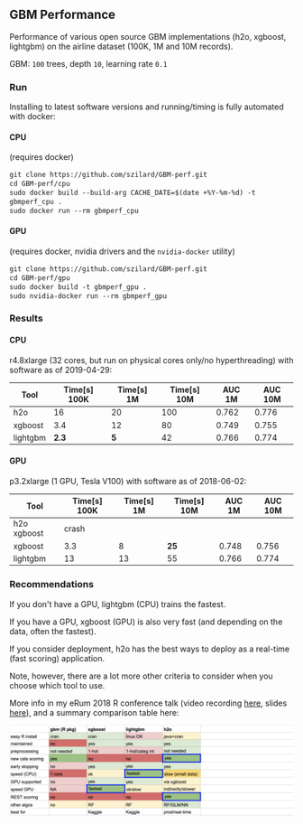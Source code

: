 
## GBM Performance

Performance of various open source GBM implementations (h2o, xgboost, lightgbm) on the airline dataset (100K, 1M and 10M records).

GBM: `100` trees, depth `10`, learning rate `0.1`



### Run

Installing to latest software versions and running/timing is fully automated with docker: 

#### CPU

(requires docker)

```
git clone https://github.com/szilard/GBM-perf.git
cd GBM-perf/cpu
sudo docker build --build-arg CACHE_DATE=$(date +%Y-%m-%d) -t gbmperf_cpu .
sudo docker run --rm gbmperf_cpu
```

#### GPU

(requires docker, nvidia drivers and the `nvidia-docker` utility)

```
git clone https://github.com/szilard/GBM-perf.git
cd GBM-perf/gpu
sudo docker build -t gbmperf_gpu .
sudo nvidia-docker run --rm gbmperf_gpu
```



### Results


#### CPU 

r4.8xlarge (32 cores, but run on physical cores only/no hyperthreading) with software as of 2019-04-29:

Tool         | Time[s] 100K | Time[s] 1M  |  Time[s] 10M  |   AUC 1M  |   AUC 10M
-------------|--------------|-------------|---------------|-----------|------------
h2o          |   16         |   20        |    100        |   0.762   |   0.776
xgboost      |   3.4        |   12        |     80        |   0.749   |   0.755
lightgbm     |   **2.3**    |    **5**    |     42        |   0.766   |   0.774


#### GPU

p3.2xlarge (1 GPU, Tesla V100) with software as of 2018-06-02:

Tool            | Time[s] 100K | Time[s] 1M  |  Time[s] 10M  |   AUC 1M  |   AUC 10M
----------------|--------------|-------------|---------------|-----------|------------
h2o xgboost     |  crash       |             |               |           |  
xgboost         |   3.3        |   8         |   **25**      |   0.748   |   0.756
lightgbm        |   13         |   13        |    55         |   0.766   |   0.774



### Recommendations

If you don't have a GPU, lightgbm (CPU) trains the fastest.

If you have a GPU, xgboost (GPU) is also very fast (and depending on the data, 
often the fastest).

If you consider deployment, h2o has the best ways to deploy as a real-time
(fast scoring) application.

Note, however, there are a lot more other criteria to consider when you choose which tool
to use.

More info in my eRum 2018 R conference talk 
(video recording [here](https://www.youtube.com/watch?v=DqS6EKjqBbY),
slides [here](https://speakerdeck.com/szilard/better-than-deep-learning-gradient-boosting-machines-gbm-in-r-erum-conference-budapest-may-2018)), and a summary comparison table here:

![](comparison_table.png)



